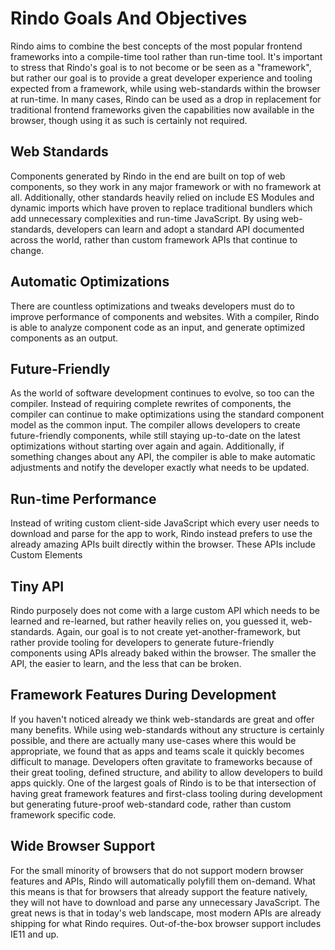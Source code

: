 # Rindo Goals And Objectives

Rindo aims to combine the best concepts of the most popular frontend frameworks into a compile-time tool rather than run-time tool. It's important to stress that Rindo's goal is to not become or be seen as a "framework", but rather our goal is to provide a great developer experience and tooling expected from a framework, while using web-standards within the browser at run-time. In many cases, Rindo can be used as a drop in replacement for traditional frontend frameworks given the capabilities now available in the browser, though using it as such is certainly not required.

## Web Standards

Components generated by Rindo in the end are built on top of web components, so they work in any major framework or with no framework at all. Additionally, other standards heavily relied on include ES Modules and dynamic imports which have proven to replace traditional bundlers which add unnecessary complexities and run-time JavaScript. By using web-standards, developers can learn and adopt a standard API documented across the world, rather than custom framework APIs that continue to change.

## Automatic Optimizations

There are countless optimizations and tweaks developers must do to improve performance of components and websites. With a compiler, Rindo is able to analyze component code as an input, and generate optimized components as an output.

## Future-Friendly

As the world of software development continues to evolve, so too can the compiler. Instead of requiring complete rewrites of components, the compiler can continue to make optimizations using the standard component model as the common input. The compiler allows developers to create future-friendly components, while still staying up-to-date on the latest optimizations without starting over again and again. Additionally, if something changes about any API, the compiler is able to make automatic adjustments and notify the developer exactly what needs to be updated.

## Run-time Performance

Instead of writing custom client-side JavaScript which every user needs to download and parse for the app to work, Rindo instead prefers to use the already amazing APIs built directly within the browser. These APIs include Custom Elements

## Tiny API

Rindo purposely does not come with a large custom API which needs to be learned and re-learned, but rather heavily relies on, you guessed it, web-standards. Again, our goal is to not create yet-another-framework, but rather provide tooling for developers to generate future-friendly components using APIs already baked within the browser. The smaller the API, the easier to learn, and the less that can be broken.

## Framework Features During Development

If you haven't noticed already we think web-standards are great and offer many benefits. While using web-standards without any structure is certainly possible, and there are actually many use-cases where this would be appropriate, we found that as apps and teams scale it quickly becomes difficult to manage. Developers often gravitate to frameworks because of their great tooling, defined structure, and ability to allow developers to build apps quickly. One of the largest goals of Rindo is to be that intersection of having great framework features and first-class tooling during development but generating future-proof web-standard code, rather than custom framework specific code.

## Wide Browser Support

For the small minority of browsers that do not support modern browser features and APIs, Rindo will automatically polyfill them on-demand. What this means is that for browsers that already support the feature natively, they will not have to download and parse any unnecessary JavaScript. The great news is that in today's web landscape, most modern APIs are already shipping for what Rindo requires. Out-of-the-box browser support includes IE11 and up.
